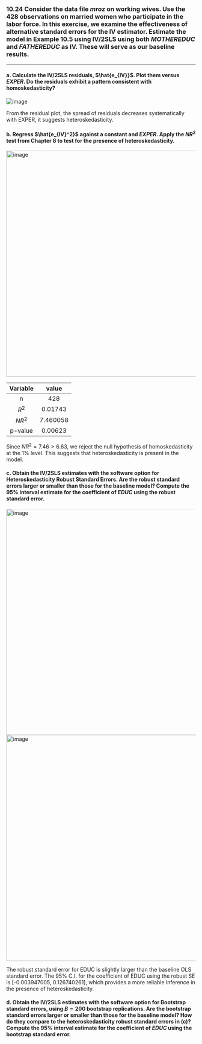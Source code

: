 ### 10.24 Consider the data file *mroz* on working wives. Use the 428 observations on married women who participate in the labor force. In this exercise, we examine the effectiveness of alternative standard errors for the IV estimator. Estimate the model in Example 10.5 using IV/2SLS using both $MOTHEREDUC$ and $FATHEREDUC$ as IV. These will serve as our baseline results.
---

#### a. Calculate the IV/2SLS residuals, $\hat{e_{IV}}$. Plot them versus $EXPER$. Do the residuals exhibit a pattern consistent with homoskedasticity?

![image](https://github.com/user-attachments/assets/f9e165af-6ece-4dd6-9776-ff39875e2465)

From the residual plot, the spread of residuals decreases systematically with EXPER, it suggests heteroskedasticity.

#### b. Regress  $\hat{e_{IV}^2}$ against a constant and $EXPER$. Apply the $NR^2$ test from Chapter 8 to test for the presence of heteroskedasticity.

<img width="600" alt="image" src="https://github.com/user-attachments/assets/2560619a-53bd-42bb-b4e5-a2397cf77dd7" />

|       Variable       |    value   |
|:--------------------:|:----------:|
|           n          |     428    | 
|        $R^2$         |   0.01743  |
|        $NR^2$        |  7.460058  |
|          p-value     |   0.00623  |

Since $NR^2 = 7.46 > 6.63$, we reject the null hypothesis of homoskedasticity at the 1% level. This suggests that heteroskedasticity is present in the model.

#### c. Obtain the IV/2SLS estimates with the software option for Heteroskedasticity Robust Standard Errors. Are the robust standard errors larger or smaller than those for the baseline model? Compute the 95% interval estimate for the coefficient of $EDUC$ using the robust standard error.

<img width="600" alt="image" src="https://github.com/user-attachments/assets/c4229a4c-0f49-4f0f-afa6-a80c70f4414d" />

<img width="600" alt="image" src="https://github.com/user-attachments/assets/9a294a59-c99a-43c8-8c47-d0aa259c056f" />

The robust standard error for EDUC is slightly larger than the baseline OLS standard error. The 95% C.I. for the coefficient of EDUC using the robust SE is [-0.003947005, 0.126740261], which provides a more reliable inference in the presence of heteroskedasticity.

#### d. Obtain the IV/2SLS estimates with the software option for Bootstrap standard errors, using $B = 200$ bootstrap replications. Are the bootstrap standard errors larger or smaller than those for the baseline model? How do they compare to the heteroskedasticity robust standard errors in (c)? Compute the 95% interval estimate for the coefficient of $EDUC$ using the bootstrap standard error.
